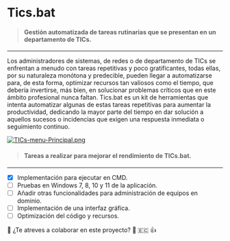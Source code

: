 # Tics.bat
> #### Gestión automatizada de tareas rutinarias que se presentan en un departamento de TICs.
___
Los administradores de sistemas, de redes o de departamento de TICs se enfrentan a menudo con tareas repetitivas y poco gratificantes, todas ellas,
por su naturaleza monótona y predecible, pueden llegar a automatizarse para, de esta forma, optimizar recursos tan valiosos como el tiempo, que debería invertirse, 
más bien, en solucionar problemas críticos que en este ámbito profesional nunca faltan. Tics.bat es un kit de herramientas que intenta automatizar 
algunas de estas tareas repetitivas para aumentar la productividad, dedicando la mayor parte del tiempo en dar solución a aquellos sucesos o incidencias que 
exigen una respuesta inmediata o seguimiento continuo.


[![TICs-menu-Principal.png](https://i.postimg.cc/8zcjgqnj/TICs-menu-Principal.png)](https://postimg.cc/w1K6hbzp)


> #### Tareas a realizar para mejorar el rendimiento de TICs.bat.
___

* [x] Implementación para ejecutar en CMD.
* [ ] Pruebas en Windows 7, 8, 10 y 11 de la aplicación.
* [ ] Añadir otras funcionalidades para administración de equipos en dominio.
* [ ] Implementación de una interfaz gráfica.
* [ ] Optimización del código y recursos.

:100: ¿Te atreves a colaborar en este proyecto? 💪 :ecuador: 👍
